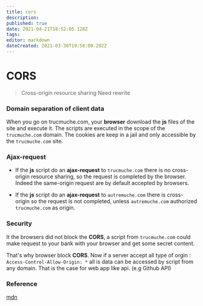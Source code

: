```yaml
---
title: cors
description: 
published: true
date: 2021-04-21T18:52:05.128Z
tags: 
editor: markdown
dateCreated: 2021-03-30T19:58:00.202Z
---
```


# CORS
> Cross-origin resource sharing
> Need rewrite

### Domain separation of client data

When you go on trucmuche.com, your **browser** download the **js** files of the site and execute it. The scripts are executed in the scope of the  `trucmuche.com` domain. The cookies are keep in a jail  and only accessible by the `trucmuche.com` site. 

### Ajax-request

* If the **js** script do an **ajax-request** to `trucmuche.com` there is no  cross-origin resource sharing, so the request is completed by the browser.  Indeed the same-origin request are by default accepted by browsers.

* If the **js** script do an **ajax-request** to `autremuche.com` there is  cross-origin so the request is not  completed, unless `autremuche.com` authorized `trucmuche.com` as origin.

### Security

It the browsers did not block the **CORS**, a script from `trucmuche.com` could make request to your bank with your browser and get some secret content.

That's why browser block **CORS**. Now if a server accept all type of orgin :  `Access-Control-Allow-Origin: *` all is data can be accessed by script from any domain. That is the case for web app like api. (e.g Github API)

### Reference

[mdn](https://developer.mozilla.org/en-US/docs/Web/HTTP/CORS)